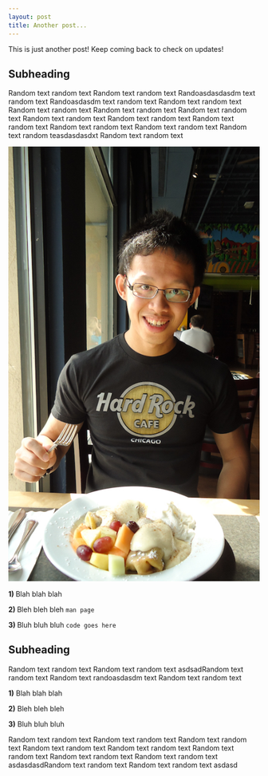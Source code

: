 ```yaml
---
layout: post
title: Another post...
---
```


This is just another post! Keep coming back to check on updates!

## Subheading

Random text random text Random text random text Randoasdasdasdm text random text Randoasdasdm text random text Random text random text Random text random text Random text random text Random text random text Random text random text Random text random text Random text random text Random text random text Random text random text Random text random teasdasdasdxt Random text random text

<img src="/assets/images/food.jpg" />

<strong>1) </strong>Blah blah blah

<strong>2) </strong>Bleh bleh bleh `man page`

<strong>3) </strong>Bluh bluh bluh `code goes here`

## Subheading

Random text random text Random text random text asdsadRandom text random text Random text randoasdasdm text Random text random text

<strong>1)</strong> Blah blah blah

<strong>2)</strong> Bleh bleh bleh

<strong>3)</strong> Bluh bluh bluh

Random text random text Random text random text Random text random text Random text random text Random text random text Random text random text Random text random text Random text random text asdasdasdRandom text random text Random text random text asdasd
